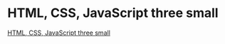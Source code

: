 # HTML, CSS, JavaScript three small
[HTML, CSS, JavaScript three small](https://aiwithcloud.com/2022/09/19/html_css_javascript_three_small/)